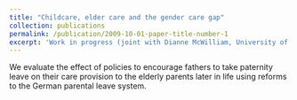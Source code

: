 ```yaml
---
title: "Childcare, elder care and the gender care gap"
collection: publications
permalink: /publication/2009-10-01-paper-title-number-1
excerpt: 'Work in progress (joint with Dianne McWilliam, University of Michigan)'
---
```


We evaluate the effect of policies to encourage fathers to take paternity leave on their care provision to the elderly parents later in life using reforms to the German parental leave system. 


